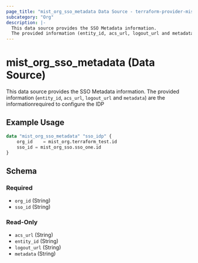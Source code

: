 ```yaml
---
page_title: "mist_org_sso_metadata Data Source - terraform-provider-mist"
subcategory: "Org"
description: |-
  This data source provides the SSO Metadata information.
  The provided information (entity_id, acs_url, logout_url and metadata) are the informationrequired to configure the IDP
---
```


# mist_org_sso_metadata (Data Source)

This data source provides the SSO Metadata information.
The provided information (`entity_id`, `acs_url`, `logout_url` and `metadata`) are the informationrequired to configure the IDP


## Example Usage

```terraform
data "mist_org_sso_metadata" "sso_idp" {
    org_id    = mist_org.terraform_test.id
    sso_id = mist_org_sso.sso_one.id
}
```

<!-- schema generated by tfplugindocs -->
## Schema

### Required

- `org_id` (String)
- `sso_id` (String)

### Read-Only

- `acs_url` (String)
- `entity_id` (String)
- `logout_url` (String)
- `metadata` (String)